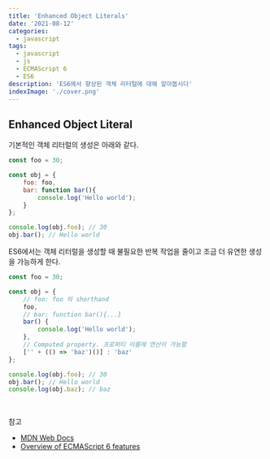 ```yaml
---
title: 'Enhanced Object Literals'
date: '2021-08-12'
categories:
  - javascript
tags:
  - javascript
  - js
  - ECMAScript 6
  - ES6
description: 'ES6에서 향상된 객체 리터털에 대해 알아봅시다'
indexImage: './cover.png'
---
```

## Enhanced Object Literal  

기본적인 객체 리터럴의 생성은 아래와 같다.

``` js
const foo = 30;

const obj = {
	foo: foo,
	bar: function bar(){
		console.log('Hello world');
	}
};

console.log(obj.foo); // 30
obj.bar(); // Hello world
```

ES6에서는 객체 리터럴을 생성할 때 불필요한 반복 작업을 줄이고 조금 더 유연한 생성을 가능하게 한다.

``` js
const foo = 30;

const obj = {
	// foo: foo 의 shorthand
	foo,
	// bar: function bar(){...}
	bar() {
		console.log('Hello world');
	},
	// Computed property. 프로퍼티 이름에 연산이 가능함
	['' + (() => 'baz')()] : 'baz'
};

console.log(obj.foo); // 30
obj.bar(); // Hello world
console.log(obj.baz); // baz
```

<br/>

참고
- [MDN Web Docs](https://developer.mozilla.org/ko/)
- [Overview of ECMAScript 6 features](https://github.com/lukehoban/es6features)